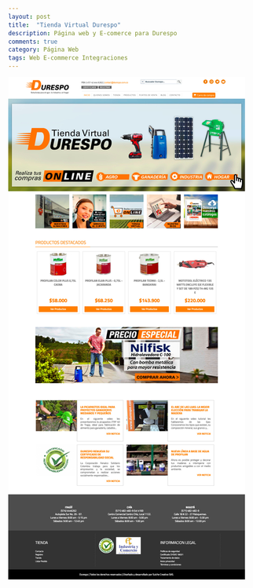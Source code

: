 ```yaml
---
layout: post
title:  "Tienda Virtual Durespo"
description: Página web y E-comerce para Durespo
comments: true
category: Página Web
tags: Web E-commerce Integraciones
---
```

<img src="/public/imgs/proyectos/ecomerceDurespo.jpg" />
